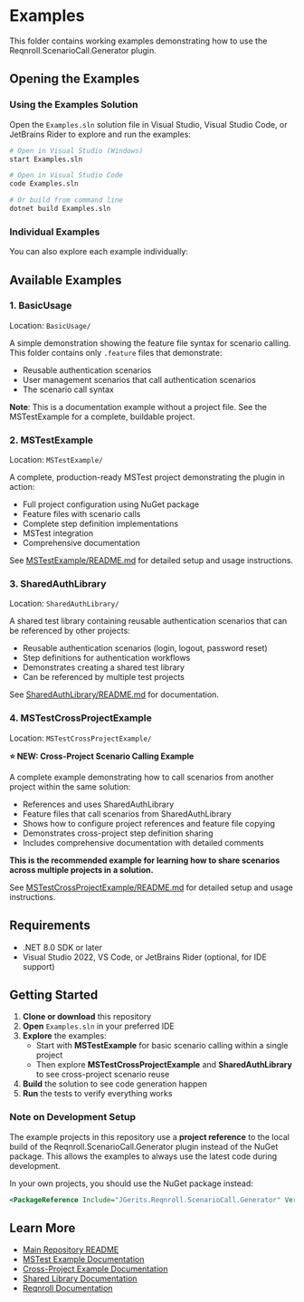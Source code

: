 # Examples

This folder contains working examples demonstrating how to use the Reqnroll.ScenarioCall.Generator plugin.

## Opening the Examples

### Using the Examples Solution

Open the `Examples.sln` solution file in Visual Studio, Visual Studio Code, or JetBrains Rider to explore and run the examples:

```bash
# Open in Visual Studio (Windows)
start Examples.sln

# Open in Visual Studio Code
code Examples.sln

# Or build from command line
dotnet build Examples.sln
```

### Individual Examples

You can also explore each example individually:

## Available Examples

### 1. BasicUsage

Location: `BasicUsage/`

A simple demonstration showing the feature file syntax for scenario calling. This folder contains only `.feature` files that demonstrate:
- Reusable authentication scenarios
- User management scenarios that call authentication scenarios
- The scenario call syntax

**Note**: This is a documentation example without a project file. See the MSTestExample for a complete, buildable project.

### 2. MSTestExample

Location: `MSTestExample/`

A complete, production-ready MSTest project demonstrating the plugin in action:
- Full project configuration using NuGet package
- Feature files with scenario calls
- Complete step definition implementations
- MSTest integration
- Comprehensive documentation

See [MSTestExample/README.md](MSTestExample/README.md) for detailed setup and usage instructions.

### 3. SharedAuthLibrary

Location: `SharedAuthLibrary/`

A shared test library containing reusable authentication scenarios that can be referenced by other projects:
- Reusable authentication scenarios (login, logout, password reset)
- Step definitions for authentication workflows
- Demonstrates creating a shared test library
- Can be referenced by multiple test projects

See [SharedAuthLibrary/README.md](SharedAuthLibrary/README.md) for documentation.

### 4. MSTestCrossProjectExample

Location: `MSTestCrossProjectExample/`

**⭐ NEW: Cross-Project Scenario Calling Example**

A complete example demonstrating how to call scenarios from another project within the same solution:
- References and uses SharedAuthLibrary
- Feature files that call scenarios from SharedAuthLibrary
- Shows how to configure project references and feature file copying
- Demonstrates cross-project step definition sharing
- Includes comprehensive documentation with detailed comments

**This is the recommended example for learning how to share scenarios across multiple projects in a solution.**

See [MSTestCrossProjectExample/README.md](MSTestCrossProjectExample/README.md) for detailed setup and usage instructions.

## Requirements

- .NET 8.0 SDK or later
- Visual Studio 2022, VS Code, or JetBrains Rider (optional, for IDE support)

## Getting Started

1. **Clone or download** this repository
2. **Open** `Examples.sln` in your preferred IDE
3. **Explore** the examples:
   - Start with **MSTestExample** for basic scenario calling within a single project
   - Then explore **MSTestCrossProjectExample** and **SharedAuthLibrary** to see cross-project scenario reuse
4. **Build** the solution to see code generation happen
5. **Run** the tests to verify everything works

### Note on Development Setup

The example projects in this repository use a **project reference** to the local build of the Reqnroll.ScenarioCall.Generator plugin instead of the NuGet package. This allows the examples to always use the latest code during development.

In your own projects, you should use the NuGet package instead:
```xml
<PackageReference Include="JGerits.Reqnroll.ScenarioCall.Generator" Version="3.0.8" />
```



## Learn More

- [Main Repository README](../README.md)
- [MSTest Example Documentation](MSTestExample/README.md)
- [Cross-Project Example Documentation](MSTestCrossProjectExample/README.md)
- [Shared Library Documentation](SharedAuthLibrary/README.md)
- [Reqnroll Documentation](https://docs.reqnroll.net/)
